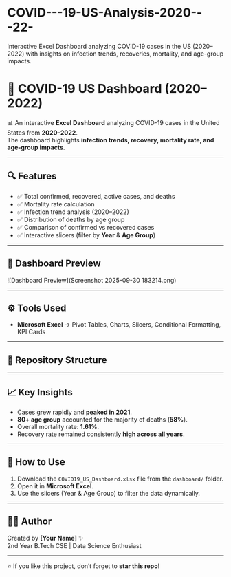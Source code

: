 # COVID---19-US-Analysis-2020---22-
Interactive Excel Dashboard analyzing COVID-19 cases in the US (2020–2022) with insights on infection trends, recoveries, mortality, and age-group impacts.

# 🦠 COVID-19 US Dashboard (2020–2022)

📊 An interactive **Excel Dashboard** analyzing COVID-19 cases in the United States from **2020–2022**.  
The dashboard highlights **infection trends, recovery, mortality rate, and age-group impacts**.  

---

## 🔍 Features
- ✅ Total confirmed, recovered, active cases, and deaths  
- ✅ Mortality rate calculation  
- ✅ Infection trend analysis (2020–2022)  
- ✅ Distribution of deaths by age group  
- ✅ Comparison of confirmed vs recovered cases  
- ✅ Interactive slicers (filter by **Year** & **Age Group**)  

---

## 📸 Dashboard Preview
![Dashboard Preview](Screenshot 2025-09-30 183214.png)

---

## ⚙️ Tools Used
- **Microsoft Excel** → Pivot Tables, Charts, Slicers, Conditional Formatting, KPI Cards  

---

## 📂 Repository Structure


---

## 📈 Key Insights
- Cases grew rapidly and **peaked in 2021**.  
- **80+ age group** accounted for the majority of deaths (**58%**).  
- Overall mortality rate: **1.61%**.  
- Recovery rate remained consistently **high across all years**.  

---

## 🚀 How to Use
1. Download the `COVID19_US_Dashboard.xlsx` file from the `dashboard/` folder.  
2. Open it in **Microsoft Excel**.  
3. Use the slicers (Year & Age Group) to filter the data dynamically.  

---

## 👨‍💻 Author
Created by **[Your Name]** ✨  
2nd Year B.Tech CSE | Data Science Enthusiast  

---

⭐ If you like this project, don’t forget to **star this repo**!

